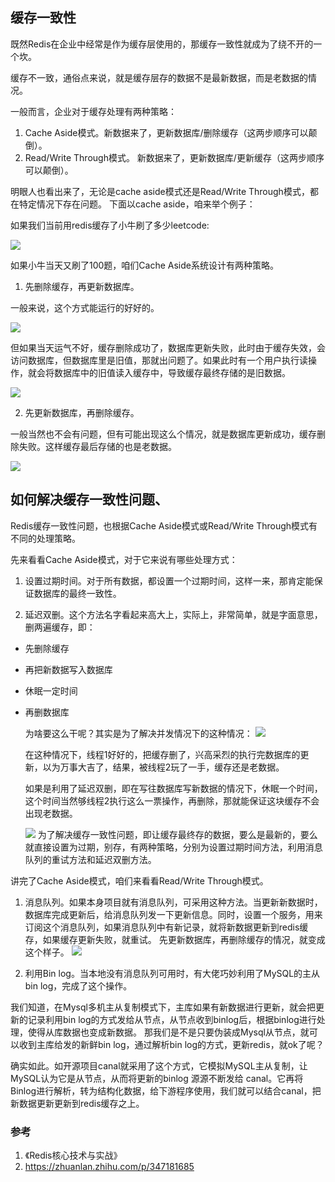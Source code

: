 ## 缓存一致性
既然Redis在企业中经常是作为缓存层使用的，那缓存一致性就成为了绕不开的一个坎。

缓存不一致，通俗点来说，就是缓存层存的数据不是最新数据，而是老数据的情况。

一般而言，企业对于缓存处理有两种策略：
1. Cache Aside模式。新数据来了，更新数据库/删除缓存（这两步顺序可以颠倒）。
2. Read/Write Through模式。 新数据来了，更新数据库/更新缓存（这两步顺序可以颠倒）。

明眼人也看出来了，无论是cache aside模式还是Read/Write Through模式，都在特定情况下存在问题。
下面以cache aside，咱来举个例子：

如果我们当前用redis缓存了小牛刷了多少leetcode:

![](o1.png)

如果小牛当天又刷了100题，咱们Cache Aside系统设计有两种策略。

1. 先删除缓存，再更新数据库。

一般来说，这个方式能运行的好好的。

![](o2.png)

但如果当天运气不好，缓存删除成功了，数据库更新失败，此时由于缓存失效，会访问数据库，但数据库里是旧值，那就出问题了。如果此时有一个用户执行读操作，就会将数据库中的旧值读入缓存中，导致缓存最终存储的是旧数据。

![](o3.png)

2. 先更新数据库，再删除缓存。

一般当然也不会有问题，但有可能出现这么个情况，就是数据库更新成功，缓存删除失败。这样缓存最后存储的也是老数据。

![](o4.png)



## 如何解决缓存一致性问题、
Redis缓存一致性问题，也根据Cache Aside模式或Read/Write Through模式有不同的处理策略。

先来看看Cache Aside模式，对于它来说有哪些处理方式：

1. 设置过期时间。对于所有数据，都设置一个过期时间，这样一来，那肯定能保证数据库的最终一致性。

2. 延迟双删。这个方法名字看起来高大上，实际上，非常简单，就是字面意思，删两遍缓存，即：
- 先删除缓存
- 再把新数据写入数据库
- 休眠一定时间
- 再删数据库

    为啥要这么干呢？其实是为了解决并发情况下的这种情况：
    ![](o6.png)

    在这种情况下，线程1好好的，把缓存删了，兴高采烈的执行完数据库的更新，以为万事大吉了，结果，被线程2玩了一手，缓存还是老数据。

    如果是利用了延迟双删，即在写往数据库写新数据的情况下，休眠一个时间，这个时间当然够线程2执行这么一票操作，再删除，那就能保证这块缓存不会出现老数据。

    ![](o7.png)
    为了解决缓存一致性问题，即让缓存最终存的数据，要么是最新的，要么就直接设置为过期，别存，有两种策略，分别为设置过期时间方法，利用消息队列的重试方法和延迟双删方法。


讲完了Cache Aside模式，咱们来看看Read/Write Through模式。
1. 消息队列。如果本身项目就有消息队列，可采用这种方法。当更新新数据时，数据库完成更新后，给消息队列发一下更新信息。同时，设置一个服务，用来订阅这个消息队列，如果消息队列中有新记录，就将新数据更新到redis缓存，如果缓存更新失败，就重试。
先更新数据库，再删除缓存的情况，就变成这个样子。
![](o5.png)

2. 利用Bin log。当本地没有消息队列可用时，有大佬巧妙利用了MySQL的主从bin log，完成了这个操作。

我们知道，在Mysql多机主从复制模式下，主库如果有新数据进行更新，就会把更新的记录利用bin log的方式发给从节点，从节点收到binlog后，根据binlog进行处理，使得从库数据也变成新数据。
那我们是不是只要伪装成Mysql从节点，就可以收到主库给发的新鲜bin log，通过解析bin log的方式，更新redis，就ok了呢？

确实如此。如开源项目canal就采用了这个方式，它模拟MySQL主从复制，让MySQL认为它是从节点，从而将更新的binlog 源源不断发给 canal。它再将Binlog进行解析，转为结构化数据，给下游程序使用，我们就可以结合canal，把新数据更新更新到redis缓存之上。




### 参考
1. 《Redis核心技术与实战》
2. https://zhuanlan.zhihu.com/p/347181685
